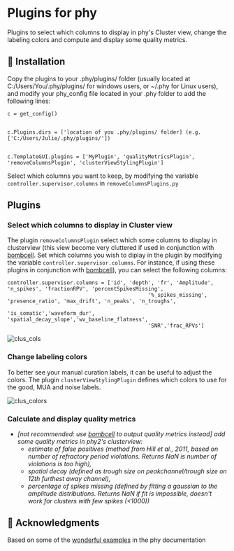 # Plugins for phy

Plugins to select which columns to display in phy's Cluster view, change the labeling colors and compute and display some quality metrics. 

## 🏁 Installation 

Copy the plugins to your .phy/plugins/ folder (usually located at C:/Users/You/.phy/plugins/ for windows users, or ~/.phy for Linux users), and modify your phy_config file located in your .phy folder to add the following lines: 

```
c = get_config()


c.Plugins.dirs = ['location of you .phy/plugins/ folder] (e.g. ['C:/Users/Julie/.phy/plugins/']) 


c.TemplateGUI.plugins = ['MyPlugin', 'qualityMetricsPlugin', 'removeColumnsPlugin', 'clusterViewStylingPlugin']
```

Select which columns you want to keep, by modifying the variable `controller.supervisor.columns` in `removeColumnsPlugins.py`

## Plugins
### Select which columns to display in Cluster view

The plugin `removeColumnsPlugin` select which some columns to display in clusterview (this view become very cluttered if used in conjunction with [bombcell](https://github.com/Julie-Fabre/bombcell/). Set which columns you wish to diplay in the plugin by modifying the variable `controller.supervisor.columns`. For instance, if using these plugins in conjunction with [bombcell](https://github.com/Julie-Fabre/bombcell/)), you can select the following columns: 

```
controller.supervisor.columns = ['id', 'depth', 'fr', 'Amplitude', 'n_spikes', 'fractionRPV', 'percentSpikesMissing', 
                                             '%_spikes_missing', 'presence_ratio', 'max_drift', 'n_peaks', 'n_troughs', 
                                             'is_somatic','waveform_dur', 'spatial_decay_slope','wv_baseline_flatness',
                                             'SNR','frac_RPVs']
```
  
![clus_cols](https://github.com/Julie-Fabre/phyPlugins/assets/29582008/abf70bb3-3fca-41a3-8b0c-86b0c6fe6b3a)

### Change labeling colors

To better see your manual curation labels, it can be useful to adjust the colors. The plugin `clusterViewStylingPlugin` defines which colors to use for the good, MUA and noise labels. 

![clus_colors](https://github.com/Julie-Fabre/phyPlugins/assets/29582008/e4e4a651-dcb4-4477-a438-af39a3c1690b)

### Calculate and display quality metrics
- _[not recommended: use [bombcell](https://github.com/Julie-Fabre/bombcell/) to output quality metrics instead] add some quality metrics in phy2's clusterview:_
  - _estimate of false positives (method from Hill et al., 2011, based on number of refractory period violations. Returns NaN is number of violations is too high),_ 
  - _spatial decay (defined as trough size on peakchannel/trough size on 12th furthest away channel),_
  - _percentage of spikes missing (defined by fitting a gaussian to the amplitude distributions. Returns NaN if fit is impossible, doesn't work for clusters with few spikes (<1000))_

## 🤗 Acknowledgments 

Based on some of the [wonderful examples](https://phy.readthedocs.io/en/latest/plugins/) in the phy documentation 
